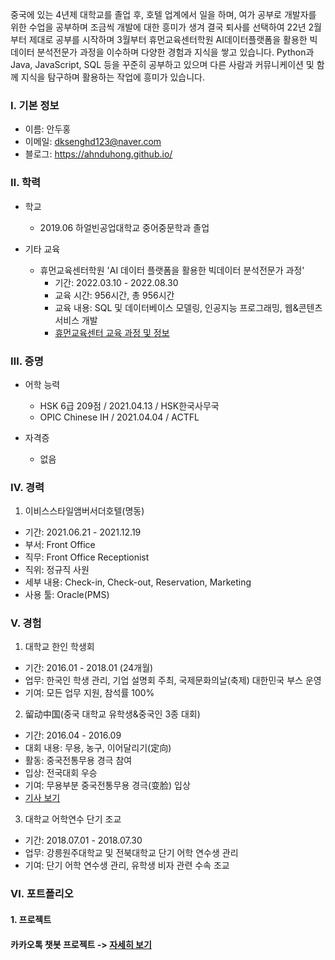 중국에 있는 4년제 대학교를 졸업 후, 호텔 업계에서 일을 하며, 여가 공부로 개발자를 위한 수업을 공부하며 조금씩 개발에 대한 흥미가 생겨 결국 퇴사를 선택하여 22년 2월부터 제대로 공부를 시작하며 3월부터 휴먼교육센터학원 AI데이터플랫폼을 활용한 빅데이터 분석전문가 과정을 이수하며 다양한 경험과 지식을 쌓고 있습니다. Python과 Java, JavaScript, SQL 등을 꾸준히 공부하고 있으며 다른 사람과 커뮤니케이션 및 함께 지식을 탐구하며 활용하는 작업에 흥미가 있습니다.

### Ⅰ. 기본 정보
* 이름: 안두홍
* 이메일: dksenghd123@naver.com
* 블로그: https://ahnduhong.github.io/

### Ⅱ. 학력
* 학교
  * 2019.06 하얼빈공업대학교 중어중문학과 졸업

* 기타 교육
  * 휴먼교육센터학원 'AI 데이터 플랫폼을 활용한 빅데이터 분석전문가 과정'
    * 기간: 2022.03.10 - 2022.08.30
    * 교육 시간: 956시간, 총 956시간
    * 교육 내용: SQL 및 데이터베이스 모델링, 인공지능 프로그래밍, 웹&콘텐츠서비스 개발
    * [휴먼교육센터 교육 과정 및 정보](https://www.hrd.go.kr/hrdp/co/pcobo/PCOBO0100P.do?tracseId=AIG20210000328592&tracseTme=2&crseTracseSe=C0061&trainstCstmrId=#)

### Ⅲ. 증명
* 어학 능력
  * HSK 6급 209점 / 2021.04.13 / HSK한국사무국
  * OPIC Chinese IH / 2021.04.04 / ACTFL

* 자격증
  * 없음

### Ⅳ. 경력
 1. 이비스스타일앰버서더호텔(명동)
  * 기간: 2021.06.21 - 2021.12.19
  * 부서: Front Office
  * 직무: Front Office Receptionist
  * 직위: 정규직 사원
  * 세부 내용: Check-in, Check-out, Reservation, Marketing
  * 사용 툴: Oracle(PMS)

### Ⅴ. 경험
 1. 대학교 한인 학생회
  * 기간: 2016.01 - 2018.01 (24개월)
  * 업무: 한국인 학생 관리, 기업 설명회 주최, 국제문화의날(축제) 대한민국 부스 운영
  * 기여: 모든 업무 지원, 참석률 100%
 
 2. 留动中国(중국 대학교 유학생&중국인 3종 대회)
  * 기간: 2016.04 - 2016.09
  * 대회 내용: 무용, 농구, 이어달리기(定向)
  * 활동: 중국전통무용 경극 참여
  * 입상: 전국대회 우승
  * 기여: 무용부분 중국전통무용 경극(变脸) 입상
  * [기사 보기](http://sports.sina.com.cn/others/others/2016-09-21/doc-ifxvyqwa3678645.shtml)
 
 3. 대학교 어학연수 단기 조교
  * 기간: 2018.07.01 - 2018.07.30
  * 업무: 강릉원주대학교 및 전북대학교 단기 어학 연수생 관리
  * 기여: 단기 어학 연수생 관리, 유학생 비자 관련 수속 조교
 
 ### Ⅵ. 포트폴리오
  #### 1. 프로젝트
  #### 카카오톡 챗봇 프로젝트 -> [자세히 보기](https://github.com/AHNDUHONG/Kakaotalk_Chatbot_Finance)
   
